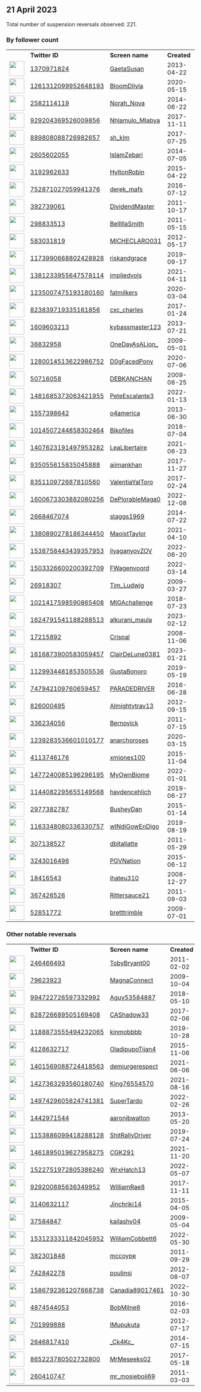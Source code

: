 
## 21 April 2023
Total number of suspension reversals observed: 221.

### By follower count
<table><tr><th></th><th align="left">Twitter ID</th><th align="left">Screen name</th>
<th align="left">Created</th><th align="left">Status</th><th align="left">Suspended</th><th align="left">Followers</th>
<tr><td><a href="https://pbs.twimg.com/profile_images/1649881291129606145/ipyAgBdc_normal.jpg"><img src="https://pbs.twimg.com/profile_images/1649881291129606145/ipyAgBdc_normal.jpg" width="40px" height="40px" align="center"/></a></td><td><a href="https://twitter.com/intent/user?user_id=1370971824">1370971824</a></td><td><a href="https://twitter.com/GaetaSusan">GaetaSusan</a></td><td>2013-04-22</td><td align="center"></td><td></td><td>147905</td></tr>
<tr><td><a href="https://pbs.twimg.com/profile_images/1651572484477714434/Z6itqX36_normal.jpg"><img src="https://pbs.twimg.com/profile_images/1651572484477714434/Z6itqX36_normal.jpg" width="40px" height="40px" align="center"/></a></td><td><a href="https://twitter.com/intent/user?user_id=1261312099952648193">1261312099952648193</a></td><td><a href="https://twitter.com/BloomDilyla">BloomDilyla</a></td><td>2020-05-15</td><td align="center"></td><td>2022-09-25</td><td>134005</td></tr>
<tr><td><a href="https://pbs.twimg.com/profile_images/1649056863911137280/CigkPkIc_normal.jpg"><img src="https://pbs.twimg.com/profile_images/1649056863911137280/CigkPkIc_normal.jpg" width="40px" height="40px" align="center"/></a></td><td><a href="https://twitter.com/intent/user?user_id=2582114119">2582114119</a></td><td><a href="https://twitter.com/Norah_Nova">Norah_Nova</a></td><td>2014-06-22</td><td align="center"></td><td>2022-09-16</td><td>38022</td></tr>
<tr><td><a href="https://pbs.twimg.com/profile_images/1309770018469617664/s92zwH-4_normal.jpg"><img src="https://pbs.twimg.com/profile_images/1309770018469617664/s92zwH-4_normal.jpg" width="40px" height="40px" align="center"/></a></td><td><a href="https://twitter.com/intent/user?user_id=929204369526009856">929204369526009856</a></td><td><a href="https://twitter.com/Nhlamulo_Mlabya">Nhlamulo_Mlabya</a></td><td>2017-11-11</td><td align="center"></td><td>2023-04-09</td><td>36515</td></tr>
<tr><td><a href="https://pbs.twimg.com/profile_images/1542804381573201920/z1OCKtpo_normal.jpg"><img src="https://pbs.twimg.com/profile_images/1542804381573201920/z1OCKtpo_normal.jpg" width="40px" height="40px" align="center"/></a></td><td><a href="https://twitter.com/intent/user?user_id=889808088726982657">889808088726982657</a></td><td><a href="https://twitter.com/sh_klm">sh_klm</a></td><td>2017-07-25</td><td align="center"></td><td>2023-03-31</td><td>36308</td></tr>
<tr><td><a href="https://pbs.twimg.com/profile_images/1652356569776914436/W1TuFLnP_normal.jpg"><img src="https://pbs.twimg.com/profile_images/1652356569776914436/W1TuFLnP_normal.jpg" width="40px" height="40px" align="center"/></a></td><td><a href="https://twitter.com/intent/user?user_id=2605602055">2605602055</a></td><td><a href="https://twitter.com/IslamZebari">IslamZebari</a></td><td>2014-07-05</td><td align="center"></td><td></td><td>27049</td></tr>
<tr><td><a href="https://pbs.twimg.com/profile_images/1657476968743305216/qZMoEaqR_normal.jpg"><img src="https://pbs.twimg.com/profile_images/1657476968743305216/qZMoEaqR_normal.jpg" width="40px" height="40px" align="center"/></a></td><td><a href="https://twitter.com/intent/user?user_id=3192962633">3192962633</a></td><td><a href="https://twitter.com/HyltonRobin">HyltonRobin</a></td><td>2015-04-22</td><td align="center"></td><td></td><td>26961</td></tr>
<tr><td><a href="https://pbs.twimg.com/profile_images/1649276579640487936/sGb8FQ0s_normal.jpg"><img src="https://pbs.twimg.com/profile_images/1649276579640487936/sGb8FQ0s_normal.jpg" width="40px" height="40px" align="center"/></a></td><td><a href="https://twitter.com/intent/user?user_id=752871027059941376">752871027059941376</a></td><td><a href="https://twitter.com/derek_mafs">derek_mafs</a></td><td>2016-07-12</td><td align="center"></td><td></td><td>24434</td></tr>
<tr><td><a href="https://pbs.twimg.com/profile_images/2869400899/8678222d0972efaa50ba282403d38ffd_normal.jpeg"><img src="https://pbs.twimg.com/profile_images/2869400899/8678222d0972efaa50ba282403d38ffd_normal.jpeg" width="40px" height="40px" align="center"/></a></td><td><a href="https://twitter.com/intent/user?user_id=392739061">392739061</a></td><td><a href="https://twitter.com/DividendMaster">DividendMaster</a></td><td>2011-10-17</td><td align="center"></td><td></td><td>13794</td></tr>
<tr><td><a href="https://pbs.twimg.com/profile_images/1662579730728583168/54Vp-osP_normal.jpg"><img src="https://pbs.twimg.com/profile_images/1662579730728583168/54Vp-osP_normal.jpg" width="40px" height="40px" align="center"/></a></td><td><a href="https://twitter.com/intent/user?user_id=298833513">298833513</a></td><td><a href="https://twitter.com/BelllllaSmith">BelllllaSmith</a></td><td>2011-05-15</td><td align="center"></td><td>2023-04-17</td><td>11496</td></tr>
<tr><td><a href="https://pbs.twimg.com/profile_images/1646672129591484418/4cbOQ8pw_normal.jpg"><img src="https://pbs.twimg.com/profile_images/1646672129591484418/4cbOQ8pw_normal.jpg" width="40px" height="40px" align="center"/></a></td><td><a href="https://twitter.com/intent/user?user_id=583031819">583031819</a></td><td><a href="https://twitter.com/MICHECLARO031">MICHECLARO031</a></td><td>2012-05-17</td><td align="center"></td><td></td><td>9546</td></tr>
<tr><td><a href="https://pbs.twimg.com/profile_images/1532101070700306435/ikiRbEiV_normal.jpg"><img src="https://pbs.twimg.com/profile_images/1532101070700306435/ikiRbEiV_normal.jpg" width="40px" height="40px" align="center"/></a></td><td><a href="https://twitter.com/intent/user?user_id=1173990668802428928">1173990668802428928</a></td><td><a href="https://twitter.com/riskandgrace">riskandgrace</a></td><td>2019-09-17</td><td align="center"></td><td>2023-04-07</td><td>8283</td></tr>
<tr><td><a href="https://pbs.twimg.com/profile_images/1661699852055764993/SgqDc9ZK_normal.jpg"><img src="https://pbs.twimg.com/profile_images/1661699852055764993/SgqDc9ZK_normal.jpg" width="40px" height="40px" align="center"/></a></td><td><a href="https://twitter.com/intent/user?user_id=1381233955647578114">1381233955647578114</a></td><td><a href="https://twitter.com/impliedvols">impliedvols</a></td><td>2021-04-11</td><td align="center"></td><td>2023-04-12</td><td>8210</td></tr>
<tr><td><a href="https://pbs.twimg.com/profile_images/1648940608927432704/5zC7mznK_normal.jpg"><img src="https://pbs.twimg.com/profile_images/1648940608927432704/5zC7mznK_normal.jpg" width="40px" height="40px" align="center"/></a></td><td><a href="https://twitter.com/intent/user?user_id=1235007475193180160">1235007475193180160</a></td><td><a href="https://twitter.com/fatmilkers">fatmilkers</a></td><td>2020-03-04</td><td align="center"></td><td></td><td>7532</td></tr>
<tr><td><a href="https://pbs.twimg.com/profile_images/1652969680846602240/MpjQGlmy_normal.jpg"><img src="https://pbs.twimg.com/profile_images/1652969680846602240/MpjQGlmy_normal.jpg" width="40px" height="40px" align="center"/></a></td><td><a href="https://twitter.com/intent/user?user_id=823839719335161856">823839719335161856</a></td><td><a href="https://twitter.com/cxc_charles">cxc_charles</a></td><td>2017-01-24</td><td align="center"></td><td>2022-07-22</td><td>6267</td></tr>
<tr><td><a href="https://pbs.twimg.com/profile_images/1199526318121074688/Ew39-5lG_normal.jpg"><img src="https://pbs.twimg.com/profile_images/1199526318121074688/Ew39-5lG_normal.jpg" width="40px" height="40px" align="center"/></a></td><td><a href="https://twitter.com/intent/user?user_id=1609603213">1609603213</a></td><td><a href="https://twitter.com/kybassmaster123">kybassmaster123</a></td><td>2013-07-21</td><td align="center"></td><td>2022-10-29</td><td>6184</td></tr>
<tr><td><a href="https://pbs.twimg.com/profile_images/1168629662974709765/AWoLvebT_normal.jpg"><img src="https://pbs.twimg.com/profile_images/1168629662974709765/AWoLvebT_normal.jpg" width="40px" height="40px" align="center"/></a></td><td><a href="https://twitter.com/intent/user?user_id=36832958">36832958</a></td><td><a href="https://twitter.com/OneDayAsALion_">OneDayAsALion_</a></td><td>2009-05-01</td><td align="center"></td><td></td><td>5837</td></tr>
<tr><td><a href="https://pbs.twimg.com/profile_images/1661237892616712195/jrzgJ8j1_normal.jpg"><img src="https://pbs.twimg.com/profile_images/1661237892616712195/jrzgJ8j1_normal.jpg" width="40px" height="40px" align="center"/></a></td><td><a href="https://twitter.com/intent/user?user_id=1280014513622986752">1280014513622986752</a></td><td><a href="https://twitter.com/D0gFacedPony">D0gFacedPony</a></td><td>2020-07-06</td><td align="center"></td><td></td><td>5144</td></tr>
<tr><td><a href="https://pbs.twimg.com/profile_images/1648819772640079873/3dsTgJrX_normal.jpg"><img src="https://pbs.twimg.com/profile_images/1648819772640079873/3dsTgJrX_normal.jpg" width="40px" height="40px" align="center"/></a></td><td><a href="https://twitter.com/intent/user?user_id=50716058">50716058</a></td><td><a href="https://twitter.com/DEBKANCHAN">DEBKANCHAN</a></td><td>2009-06-25</td><td align="center"></td><td></td><td>4946</td></tr>
<tr><td><a href="https://pbs.twimg.com/profile_images/1491854956038656006/tRPtRJOi_normal.jpg"><img src="https://pbs.twimg.com/profile_images/1491854956038656006/tRPtRJOi_normal.jpg" width="40px" height="40px" align="center"/></a></td><td><a href="https://twitter.com/intent/user?user_id=1481685373063421955">1481685373063421955</a></td><td><a href="https://twitter.com/PeteEscalante3">PeteEscalante3</a></td><td>2022-01-13</td><td align="center"></td><td>2023-04-12</td><td>4206</td></tr>
<tr><td><a href="https://pbs.twimg.com/profile_images/378800000066823720/ecf024911fd9071ba381169e5989549c_normal.jpeg"><img src="https://pbs.twimg.com/profile_images/378800000066823720/ecf024911fd9071ba381169e5989549c_normal.jpeg" width="40px" height="40px" align="center"/></a></td><td><a href="https://twitter.com/intent/user?user_id=1557398642">1557398642</a></td><td><a href="https://twitter.com/o4america">o4america</a></td><td>2013-06-30</td><td align="center"></td><td></td><td>4114</td></tr>
<tr><td><a href="https://pbs.twimg.com/profile_images/1031572213856645121/StTusBNp_normal.jpg"><img src="https://pbs.twimg.com/profile_images/1031572213856645121/StTusBNp_normal.jpg" width="40px" height="40px" align="center"/></a></td><td><a href="https://twitter.com/intent/user?user_id=1014507244858302464">1014507244858302464</a></td><td><a href="https://twitter.com/Bikofiles">Bikofiles</a></td><td>2018-07-04</td><td align="center"></td><td>2022-08-17</td><td>4032</td></tr>
<tr><td><a href="https://pbs.twimg.com/profile_images/1663801716569960448/sCsHD5KN_normal.jpg"><img src="https://pbs.twimg.com/profile_images/1663801716569960448/sCsHD5KN_normal.jpg" width="40px" height="40px" align="center"/></a></td><td><a href="https://twitter.com/intent/user?user_id=1407623191497953282">1407623191497953282</a></td><td><a href="https://twitter.com/LeaLibertaire">LeaLibertaire</a></td><td>2021-06-23</td><td align="center"></td><td>2023-01-01</td><td>3464</td></tr>
<tr><td><a href="https://pbs.twimg.com/profile_images/1660089490428370952/eUY49jGd_normal.jpg"><img src="https://pbs.twimg.com/profile_images/1660089490428370952/eUY49jGd_normal.jpg" width="40px" height="40px" align="center"/></a></td><td><a href="https://twitter.com/intent/user?user_id=935055615835045888">935055615835045888</a></td><td><a href="https://twitter.com/aiimankhan">aiimankhan</a></td><td>2017-11-27</td><td align="center"></td><td>2023-03-25</td><td>3447</td></tr>
<tr><td><a href="https://pbs.twimg.com/profile_images/835127205306978304/Ax2FzG1c_normal.jpg"><img src="https://pbs.twimg.com/profile_images/835127205306978304/Ax2FzG1c_normal.jpg" width="40px" height="40px" align="center"/></a></td><td><a href="https://twitter.com/intent/user?user_id=835110972687810560">835110972687810560</a></td><td><a href="https://twitter.com/ValentiaYalToro">ValentiaYalToro</a></td><td>2017-02-24</td><td align="center"></td><td>2023-04-06</td><td>3333</td></tr>
<tr><td><a href="https://pbs.twimg.com/profile_images/1600673510363471874/etwzc_GY_normal.jpg"><img src="https://pbs.twimg.com/profile_images/1600673510363471874/etwzc_GY_normal.jpg" width="40px" height="40px" align="center"/></a></td><td><a href="https://twitter.com/intent/user?user_id=1600673303882080256">1600673303882080256</a></td><td><a href="https://twitter.com/DePlorableMaga0">DePlorableMaga0</a></td><td>2022-12-08</td><td align="center"></td><td>2023-04-15</td><td>3297</td></tr>
<tr><td><a href="https://pbs.twimg.com/profile_images/1651477996598071296/yZkggQPQ_normal.jpg"><img src="https://pbs.twimg.com/profile_images/1651477996598071296/yZkggQPQ_normal.jpg" width="40px" height="40px" align="center"/></a></td><td><a href="https://twitter.com/intent/user?user_id=2668467074">2668467074</a></td><td><a href="https://twitter.com/staggs1969">staggs1969</a></td><td>2014-07-22</td><td align="center"></td><td></td><td>2687</td></tr>
<tr><td><a href="https://pbs.twimg.com/profile_images/1647675349197627395/naoD7TTk_normal.jpg"><img src="https://pbs.twimg.com/profile_images/1647675349197627395/naoD7TTk_normal.jpg" width="40px" height="40px" align="center"/></a></td><td><a href="https://twitter.com/intent/user?user_id=1380890278186344450">1380890278186344450</a></td><td><a href="https://twitter.com/MaoistTaylor">MaoistTaylor</a></td><td>2021-04-10</td><td align="center"></td><td>2022-06-07</td><td>2492</td></tr>
<tr><td><a href="https://pbs.twimg.com/profile_images/1656190988589711366/wCyJ3vkD_normal.jpg"><img src="https://pbs.twimg.com/profile_images/1656190988589711366/wCyJ3vkD_normal.jpg" width="40px" height="40px" align="center"/></a></td><td><a href="https://twitter.com/intent/user?user_id=1538758443439357953">1538758443439357953</a></td><td><a href="https://twitter.com/ilyaganyovZOV">ilyaganyovZOV</a></td><td>2022-06-20</td><td align="center">🔒</td><td>2023-02-11</td><td>2474</td></tr>
<tr><td><a href="https://pbs.twimg.com/profile_images/1649071867632791559/uXULHDG6_normal.jpg"><img src="https://pbs.twimg.com/profile_images/1649071867632791559/uXULHDG6_normal.jpg" width="40px" height="40px" align="center"/></a></td><td><a href="https://twitter.com/intent/user?user_id=1503326600200392709">1503326600200392709</a></td><td><a href="https://twitter.com/FWagenvoord">FWagenvoord</a></td><td>2022-03-14</td><td align="center"></td><td>2023-01-19</td><td>2415</td></tr>
<tr><td><a href="https://pbs.twimg.com/profile_images/1661564254208622597/vEpr-XZq_normal.jpg"><img src="https://pbs.twimg.com/profile_images/1661564254208622597/vEpr-XZq_normal.jpg" width="40px" height="40px" align="center"/></a></td><td><a href="https://twitter.com/intent/user?user_id=26918307">26918307</a></td><td><a href="https://twitter.com/Tim_Ludwig">Tim_Ludwig</a></td><td>2009-03-27</td><td align="center"></td><td>2022-02-13</td><td>2001</td></tr>
<tr><td><a href="https://pbs.twimg.com/profile_images/1546091705534914560/nNhzghtJ_normal.jpg"><img src="https://pbs.twimg.com/profile_images/1546091705534914560/nNhzghtJ_normal.jpg" width="40px" height="40px" align="center"/></a></td><td><a href="https://twitter.com/intent/user?user_id=1021417598590865408">1021417598590865408</a></td><td><a href="https://twitter.com/MIGAchallenge">MIGAchallenge</a></td><td>2018-07-23</td><td align="center"></td><td>2022-08-08</td><td>1994</td></tr>
<tr><td><a href="https://pbs.twimg.com/profile_images/1655774586175356928/Hd5y9j2n_normal.jpg"><img src="https://pbs.twimg.com/profile_images/1655774586175356928/Hd5y9j2n_normal.jpg" width="40px" height="40px" align="center"/></a></td><td><a href="https://twitter.com/intent/user?user_id=1624791541188288513">1624791541188288513</a></td><td><a href="https://twitter.com/alkurani_maula">alkurani_maula</a></td><td>2023-02-12</td><td align="center"></td><td>2023-03-21</td><td>1921</td></tr>
<tr><td><a href="https://pbs.twimg.com/profile_images/1082177913980637184/TYdgY4xj_normal.jpg"><img src="https://pbs.twimg.com/profile_images/1082177913980637184/TYdgY4xj_normal.jpg" width="40px" height="40px" align="center"/></a></td><td><a href="https://twitter.com/intent/user?user_id=17215892">17215892</a></td><td><a href="https://twitter.com/Crispal">Crispal</a></td><td>2008-11-06</td><td align="center"></td><td></td><td>1862</td></tr>
<tr><td><a href="https://pbs.twimg.com/profile_images/1616887309684674560/1slXtWRB_normal.jpg"><img src="https://pbs.twimg.com/profile_images/1616887309684674560/1slXtWRB_normal.jpg" width="40px" height="40px" align="center"/></a></td><td><a href="https://twitter.com/intent/user?user_id=1616873900583059457">1616873900583059457</a></td><td><a href="https://twitter.com/ClairDeLune0381">ClairDeLune0381</a></td><td>2023-01-21</td><td align="center"></td><td>2023-04-12</td><td>1773</td></tr>
<tr><td><a href="https://pbs.twimg.com/profile_images/1477753924723654658/7NcI31zY_normal.jpg"><img src="https://pbs.twimg.com/profile_images/1477753924723654658/7NcI31zY_normal.jpg" width="40px" height="40px" align="center"/></a></td><td><a href="https://twitter.com/intent/user?user_id=1129934481853505536">1129934481853505536</a></td><td><a href="https://twitter.com/GustaBonoro">GustaBonoro</a></td><td>2019-05-19</td><td align="center"></td><td>2022-07-18</td><td>1728</td></tr>
<tr><td><a href="https://pbs.twimg.com/profile_images/747943493113352192/CJctYLD8_normal.jpg"><img src="https://pbs.twimg.com/profile_images/747943493113352192/CJctYLD8_normal.jpg" width="40px" height="40px" align="center"/></a></td><td><a href="https://twitter.com/intent/user?user_id=747942109760659457">747942109760659457</a></td><td><a href="https://twitter.com/PARADEDRIVER">PARADEDRIVER</a></td><td>2016-06-28</td><td align="center"></td><td>2022-03-27</td><td>1697</td></tr>
<tr><td><a href="https://pbs.twimg.com/profile_images/1649182738237276165/vQ_y5_Ke_normal.jpg"><img src="https://pbs.twimg.com/profile_images/1649182738237276165/vQ_y5_Ke_normal.jpg" width="40px" height="40px" align="center"/></a></td><td><a href="https://twitter.com/intent/user?user_id=826000495">826000495</a></td><td><a href="https://twitter.com/Almightytrav13">Almightytrav13</a></td><td>2012-09-15</td><td align="center"></td><td>2022-09-16</td><td>1587</td></tr>
<tr><td><a href="https://pbs.twimg.com/profile_images/1646105878582444034/LJCuWJPW_normal.jpg"><img src="https://pbs.twimg.com/profile_images/1646105878582444034/LJCuWJPW_normal.jpg" width="40px" height="40px" align="center"/></a></td><td><a href="https://twitter.com/intent/user?user_id=336234056">336234056</a></td><td><a href="https://twitter.com/Bernovick">Bernovick</a></td><td>2011-07-15</td><td align="center"></td><td>2023-03-15</td><td>1545</td></tr>
<tr><td><a href="https://pbs.twimg.com/profile_images/1662401972740431877/GaLuimZX_normal.jpg"><img src="https://pbs.twimg.com/profile_images/1662401972740431877/GaLuimZX_normal.jpg" width="40px" height="40px" align="center"/></a></td><td><a href="https://twitter.com/intent/user?user_id=1239283536601010177">1239283536601010177</a></td><td><a href="https://twitter.com/anarchoroses">anarchoroses</a></td><td>2020-03-15</td><td align="center"></td><td>2022-11-05</td><td>1512</td></tr>
<tr><td><a href="https://pbs.twimg.com/profile_images/1154198347873476609/rBBb1w85_normal.jpg"><img src="https://pbs.twimg.com/profile_images/1154198347873476609/rBBb1w85_normal.jpg" width="40px" height="40px" align="center"/></a></td><td><a href="https://twitter.com/intent/user?user_id=4113746176">4113746176</a></td><td><a href="https://twitter.com/xmjones100">xmjones100</a></td><td>2015-11-04</td><td align="center"></td><td></td><td>1427</td></tr>
<tr><td><a href="https://pbs.twimg.com/profile_images/1485416470272225283/CGDgu166_normal.jpg"><img src="https://pbs.twimg.com/profile_images/1485416470272225283/CGDgu166_normal.jpg" width="40px" height="40px" align="center"/></a></td><td><a href="https://twitter.com/intent/user?user_id=1477240085196296195">1477240085196296195</a></td><td><a href="https://twitter.com/MyOwnBiome">MyOwnBiome</a></td><td>2022-01-01</td><td align="center"></td><td>2022-06-23</td><td>1415</td></tr>
<tr><td><a href="https://pbs.twimg.com/profile_images/1647387591111499781/Op9VslXe_normal.jpg"><img src="https://pbs.twimg.com/profile_images/1647387591111499781/Op9VslXe_normal.jpg" width="40px" height="40px" align="center"/></a></td><td><a href="https://twitter.com/intent/user?user_id=1144082295655149568">1144082295655149568</a></td><td><a href="https://twitter.com/haydencehlich">haydencehlich</a></td><td>2019-06-27</td><td align="center"></td><td>2023-04-09</td><td>1377</td></tr>
<tr><td><a href="https://pbs.twimg.com/profile_images/1649959823763558400/EiEWQZ1q_normal.jpg"><img src="https://pbs.twimg.com/profile_images/1649959823763558400/EiEWQZ1q_normal.jpg" width="40px" height="40px" align="center"/></a></td><td><a href="https://twitter.com/intent/user?user_id=2977382787">2977382787</a></td><td><a href="https://twitter.com/BusheyDan">BusheyDan</a></td><td>2015-01-14</td><td align="center"></td><td></td><td>1327</td></tr>
<tr><td><a href="https://pbs.twimg.com/profile_images/1163354852438659072/hOZ8n2am_normal.jpg"><img src="https://pbs.twimg.com/profile_images/1163354852438659072/hOZ8n2am_normal.jpg" width="40px" height="40px" align="center"/></a></td><td><a href="https://twitter.com/intent/user?user_id=1163348080336330757">1163348080336330757</a></td><td><a href="https://twitter.com/wINdiGowEnDigo">wINdiGowEnDigo</a></td><td>2019-08-19</td><td align="center">🚫</td><td>2023-03-23</td><td>1290</td></tr>
<tr><td><a href="https://pbs.twimg.com/profile_images/1281351988366598144/gjP1YyZR_normal.jpg"><img src="https://pbs.twimg.com/profile_images/1281351988366598144/gjP1YyZR_normal.jpg" width="40px" height="40px" align="center"/></a></td><td><a href="https://twitter.com/intent/user?user_id=307138527">307138527</a></td><td><a href="https://twitter.com/dbltallatte">dbltallatte</a></td><td>2011-05-29</td><td align="center"></td><td>2022-08-29</td><td>1238</td></tr>
<tr><td><a href="https://pbs.twimg.com/profile_images/1298495201418383360/eCcXQblG_normal.jpg"><img src="https://pbs.twimg.com/profile_images/1298495201418383360/eCcXQblG_normal.jpg" width="40px" height="40px" align="center"/></a></td><td><a href="https://twitter.com/intent/user?user_id=3243016496">3243016496</a></td><td><a href="https://twitter.com/PGVNation">PGVNation</a></td><td>2015-06-12</td><td align="center"></td><td></td><td>1187</td></tr>
<tr><td><a href="https://pbs.twimg.com/profile_images/865935637471531010/oXePE7Ie_normal.jpg"><img src="https://pbs.twimg.com/profile_images/865935637471531010/oXePE7Ie_normal.jpg" width="40px" height="40px" align="center"/></a></td><td><a href="https://twitter.com/intent/user?user_id=18416543">18416543</a></td><td><a href="https://twitter.com/ihateu310">ihateu310</a></td><td>2008-12-27</td><td align="center"></td><td></td><td>1154</td></tr>
<tr><td><a href="https://pbs.twimg.com/profile_images/1664876967747891200/qd3ff3Sz_normal.jpg"><img src="https://pbs.twimg.com/profile_images/1664876967747891200/qd3ff3Sz_normal.jpg" width="40px" height="40px" align="center"/></a></td><td><a href="https://twitter.com/intent/user?user_id=367426526">367426526</a></td><td><a href="https://twitter.com/Rittersauce21">Rittersauce21</a></td><td>2011-09-03</td><td align="center"></td><td>2023-04-18</td><td>1151</td></tr>
<tr><td><a href="https://pbs.twimg.com/profile_images/1038450856373440512/vb4EnIlk_normal.jpg"><img src="https://pbs.twimg.com/profile_images/1038450856373440512/vb4EnIlk_normal.jpg" width="40px" height="40px" align="center"/></a></td><td><a href="https://twitter.com/intent/user?user_id=52851772">52851772</a></td><td><a href="https://twitter.com/bretttrimble">bretttrimble</a></td><td>2009-07-01</td><td align="center"></td><td></td><td>1122</td></tr>
</table>

### Other notable reversals
<table><tr><th></th><th align="left">Twitter ID</th><th align="left">Screen name</th>
<th align="left">Created</th><th align="left">Status</th><th align="left">Suspended</th><th align="left">Followers</th>
<tr><td><a href="https://pbs.twimg.com/profile_images/1649445745416626176/EA3cZ9-B_normal.jpg"><img src="https://pbs.twimg.com/profile_images/1649445745416626176/EA3cZ9-B_normal.jpg" width="40px" height="40px" align="center"/></a></td><td><a href="https://twitter.com/intent/user?user_id=246466493">246466493</a></td><td><a href="https://twitter.com/TobyBryant00">TobyBryant00</a></td><td>2011-02-02</td><td align="center"></td><td>2022-12-09</td><td>301</td></tr>
<tr><td><a href="https://pbs.twimg.com/profile_images/731648256434970625/hVgEshj8_normal.jpg"><img src="https://pbs.twimg.com/profile_images/731648256434970625/hVgEshj8_normal.jpg" width="40px" height="40px" align="center"/></a></td><td><a href="https://twitter.com/intent/user?user_id=79623923">79623923</a></td><td><a href="https://twitter.com/MagnaConnect">MagnaConnect</a></td><td>2009-10-04</td><td align="center">🔒</td><td>2023-04-17</td><td>0</td></tr>
<tr><td><a href="https://pbs.twimg.com/profile_images/1593600999054348291/jR1VOekj_normal.jpg"><img src="https://pbs.twimg.com/profile_images/1593600999054348291/jR1VOekj_normal.jpg" width="40px" height="40px" align="center"/></a></td><td><a href="https://twitter.com/intent/user?user_id=994722726597332992">994722726597332992</a></td><td><a href="https://twitter.com/Aguy53584887">Aguy53584887</a></td><td>2018-05-10</td><td align="center"></td><td>2022-12-07</td><td>92</td></tr>
<tr><td><a href="https://pbs.twimg.com/profile_images/830831972507328512/VcExBKtp_normal.jpg"><img src="https://pbs.twimg.com/profile_images/830831972507328512/VcExBKtp_normal.jpg" width="40px" height="40px" align="center"/></a></td><td><a href="https://twitter.com/intent/user?user_id=828726689505169408">828726689505169408</a></td><td><a href="https://twitter.com/CAShadow33">CAShadow33</a></td><td>2017-02-06</td><td align="center"></td><td>2022-12-26</td><td>285</td></tr>
<tr><td><a href="https://pbs.twimg.com/profile_images/1587481870480056323/nmuVqBLM_normal.jpg"><img src="https://pbs.twimg.com/profile_images/1587481870480056323/nmuVqBLM_normal.jpg" width="40px" height="40px" align="center"/></a></td><td><a href="https://twitter.com/intent/user?user_id=1188873555494232065">1188873555494232065</a></td><td><a href="https://twitter.com/kinmobbbb">kinmobbbb</a></td><td>2019-10-28</td><td align="center"></td><td>2022-12-04</td><td>46</td></tr>
<tr><td><a href="https://pbs.twimg.com/profile_images/1531735194746638336/H6aJiDSn_normal.jpg"><img src="https://pbs.twimg.com/profile_images/1531735194746638336/H6aJiDSn_normal.jpg" width="40px" height="40px" align="center"/></a></td><td><a href="https://twitter.com/intent/user?user_id=4128632717">4128632717</a></td><td><a href="https://twitter.com/OladipupoTijan4">OladipupoTijan4</a></td><td>2015-11-06</td><td align="center"></td><td>2023-03-09</td><td>191</td></tr>
<tr><td><a href="https://pbs.twimg.com/profile_images/1649492406973394944/oXVc_GZQ_normal.jpg"><img src="https://pbs.twimg.com/profile_images/1649492406973394944/oXVc_GZQ_normal.jpg" width="40px" height="40px" align="center"/></a></td><td><a href="https://twitter.com/intent/user?user_id=1401569088724418563">1401569088724418563</a></td><td><a href="https://twitter.com/demiurgerespect">demiurgerespect</a></td><td>2021-06-06</td><td align="center"></td><td>2022-04-26</td><td>901</td></tr>
<tr><td><a href="https://pbs.twimg.com/profile_images/1486760956663320582/J5f0oQlf_normal.jpg"><img src="https://pbs.twimg.com/profile_images/1486760956663320582/J5f0oQlf_normal.jpg" width="40px" height="40px" align="center"/></a></td><td><a href="https://twitter.com/intent/user?user_id=1427363293560180740">1427363293560180740</a></td><td><a href="https://twitter.com/King76554570">King76554570</a></td><td>2021-08-16</td><td align="center"></td><td>2022-12-16</td><td>67</td></tr>
<tr><td><a href="https://pbs.twimg.com/profile_images/1538880736534593538/am9tT7QI_normal.jpg"><img src="https://pbs.twimg.com/profile_images/1538880736534593538/am9tT7QI_normal.jpg" width="40px" height="40px" align="center"/></a></td><td><a href="https://twitter.com/intent/user?user_id=1497429605824741381">1497429605824741381</a></td><td><a href="https://twitter.com/SuperTardo">SuperTardo</a></td><td>2022-02-26</td><td align="center"></td><td>2022-08-24</td><td>321</td></tr>
<tr><td><a href="https://pbs.twimg.com/profile_images/1430052684850073604/ORqJHbla_normal.jpg"><img src="https://pbs.twimg.com/profile_images/1430052684850073604/ORqJHbla_normal.jpg" width="40px" height="40px" align="center"/></a></td><td><a href="https://twitter.com/intent/user?user_id=1442971544">1442971544</a></td><td><a href="https://twitter.com/aaronjbwalton">aaronjbwalton</a></td><td>2013-05-20</td><td align="center"></td><td>2023-04-03</td><td>29</td></tr>
<tr><td><a href="https://pbs.twimg.com/profile_images/1497796593503936515/gqpZoHEx_normal.jpg"><img src="https://pbs.twimg.com/profile_images/1497796593503936515/gqpZoHEx_normal.jpg" width="40px" height="40px" align="center"/></a></td><td><a href="https://twitter.com/intent/user?user_id=1153886099418288128">1153886099418288128</a></td><td><a href="https://twitter.com/ShitRallyDriver">ShitRallyDriver</a></td><td>2019-07-24</td><td align="center"></td><td>2022-04-23</td><td>19</td></tr>
<tr><td><a href="https://abs.twimg.com/sticky/default_profile_images/default_profile_normal.png"><img src="https://abs.twimg.com/sticky/default_profile_images/default_profile_normal.png" width="40px" height="40px" align="center"/></a></td><td><a href="https://twitter.com/intent/user?user_id=1461895019627958275">1461895019627958275</a></td><td><a href="https://twitter.com/CGK291">CGK291</a></td><td>2021-11-20</td><td align="center"></td><td>2022-11-17</td><td>215</td></tr>
<tr><td><a href="https://pbs.twimg.com/profile_images/1522752288581996545/Ggxr_87w_normal.jpg"><img src="https://pbs.twimg.com/profile_images/1522752288581996545/Ggxr_87w_normal.jpg" width="40px" height="40px" align="center"/></a></td><td><a href="https://twitter.com/intent/user?user_id=1522751972805386240">1522751972805386240</a></td><td><a href="https://twitter.com/WrxHatch13">WrxHatch13</a></td><td>2022-05-07</td><td align="center"></td><td>2022-12-24</td><td>522</td></tr>
<tr><td><a href="https://abs.twimg.com/sticky/default_profile_images/default_profile_normal.png"><img src="https://abs.twimg.com/sticky/default_profile_images/default_profile_normal.png" width="40px" height="40px" align="center"/></a></td><td><a href="https://twitter.com/intent/user?user_id=929200885636349952">929200885636349952</a></td><td><a href="https://twitter.com/WilliamRae8">WilliamRae8</a></td><td>2017-11-11</td><td align="center"></td><td>2023-03-25</td><td>38</td></tr>
<tr><td><a href="https://pbs.twimg.com/profile_images/1179420453447913472/dYwXtCAS_normal.jpg"><img src="https://pbs.twimg.com/profile_images/1179420453447913472/dYwXtCAS_normal.jpg" width="40px" height="40px" align="center"/></a></td><td><a href="https://twitter.com/intent/user?user_id=3140632117">3140632117</a></td><td><a href="https://twitter.com/Jinchriki14">Jinchriki14</a></td><td>2015-04-05</td><td align="center"></td><td>2023-04-11</td><td>88</td></tr>
<tr><td><a href="https://pbs.twimg.com/profile_images/1642936959894011918/iXSklF5v_normal.jpg"><img src="https://pbs.twimg.com/profile_images/1642936959894011918/iXSklF5v_normal.jpg" width="40px" height="40px" align="center"/></a></td><td><a href="https://twitter.com/intent/user?user_id=37584847">37584847</a></td><td><a href="https://twitter.com/kailashv04">kailashv04</a></td><td>2009-05-04</td><td align="center"></td><td>2023-04-09</td><td>47</td></tr>
<tr><td><a href="https://pbs.twimg.com/profile_images/1537909674464333824/58vHAzTa_normal.jpg"><img src="https://pbs.twimg.com/profile_images/1537909674464333824/58vHAzTa_normal.jpg" width="40px" height="40px" align="center"/></a></td><td><a href="https://twitter.com/intent/user?user_id=1531233311842045952">1531233311842045952</a></td><td><a href="https://twitter.com/WilliamCobbett6">WilliamCobbett6</a></td><td>2022-05-30</td><td align="center"></td><td>2022-08-20</td><td>91</td></tr>
<tr><td><a href="https://pbs.twimg.com/profile_images/1377302560097329158/W-yI5FEf_normal.jpg"><img src="https://pbs.twimg.com/profile_images/1377302560097329158/W-yI5FEf_normal.jpg" width="40px" height="40px" align="center"/></a></td><td><a href="https://twitter.com/intent/user?user_id=382301848">382301848</a></td><td><a href="https://twitter.com/mccoype">mccoype</a></td><td>2011-09-29</td><td align="center"></td><td>2023-03-27</td><td>89</td></tr>
<tr><td><a href="https://pbs.twimg.com/profile_images/1284631187374440449/x5RXnR5J_normal.jpg"><img src="https://pbs.twimg.com/profile_images/1284631187374440449/x5RXnR5J_normal.jpg" width="40px" height="40px" align="center"/></a></td><td><a href="https://twitter.com/intent/user?user_id=742842278">742842278</a></td><td><a href="https://twitter.com/poulinsj">poulinsj</a></td><td>2012-08-07</td><td align="center"></td><td>2023-04-11</td><td>81</td></tr>
<tr><td><a href="https://pbs.twimg.com/profile_images/1660844762537111555/iOUQIKDk_normal.jpg"><img src="https://pbs.twimg.com/profile_images/1660844762537111555/iOUQIKDk_normal.jpg" width="40px" height="40px" align="center"/></a></td><td><a href="https://twitter.com/intent/user?user_id=1586792361207668738">1586792361207668738</a></td><td><a href="https://twitter.com/Canadia89017461">Canadia89017461</a></td><td>2022-10-30</td><td align="center"></td><td>2023-01-20</td><td>0</td></tr>
<tr><td><a href="https://pbs.twimg.com/profile_images/711223711425273856/VIeOqRFQ_normal.jpg"><img src="https://pbs.twimg.com/profile_images/711223711425273856/VIeOqRFQ_normal.jpg" width="40px" height="40px" align="center"/></a></td><td><a href="https://twitter.com/intent/user?user_id=4874544053">4874544053</a></td><td><a href="https://twitter.com/BobMilne8">BobMilne8</a></td><td>2016-02-03</td><td align="center"></td><td>2022-11-30</td><td>220</td></tr>
<tr><td><a href="https://pbs.twimg.com/profile_images/1664382241101815809/3JW3VgMn_normal.jpg"><img src="https://pbs.twimg.com/profile_images/1664382241101815809/3JW3VgMn_normal.jpg" width="40px" height="40px" align="center"/></a></td><td><a href="https://twitter.com/intent/user?user_id=701999888">701999888</a></td><td><a href="https://twitter.com/IMupukuta">IMupukuta</a></td><td>2012-07-17</td><td align="center"></td><td>2023-04-04</td><td>96</td></tr>
<tr><td><a href="https://pbs.twimg.com/profile_images/1415209539821920258/YsGXqvPl_normal.jpg"><img src="https://pbs.twimg.com/profile_images/1415209539821920258/YsGXqvPl_normal.jpg" width="40px" height="40px" align="center"/></a></td><td><a href="https://twitter.com/intent/user?user_id=2646817410">2646817410</a></td><td><a href="https://twitter.com/_Ck4Kc_">_Ck4Kc_</a></td><td>2014-07-15</td><td align="center"></td><td>2023-04-11</td><td>26</td></tr>
<tr><td><a href="https://pbs.twimg.com/profile_images/865335051441123330/-55YJwMD_normal.jpg"><img src="https://pbs.twimg.com/profile_images/865335051441123330/-55YJwMD_normal.jpg" width="40px" height="40px" align="center"/></a></td><td><a href="https://twitter.com/intent/user?user_id=865223780502732800">865223780502732800</a></td><td><a href="https://twitter.com/MrMeseeks02">MrMeseeks02</a></td><td>2017-05-18</td><td align="center"></td><td>2022-09-22</td><td>658</td></tr>
<tr><td><a href="https://pbs.twimg.com/profile_images/378800000205902429/5351e60e1e691352702d88376178a0ef_normal.jpeg"><img src="https://pbs.twimg.com/profile_images/378800000205902429/5351e60e1e691352702d88376178a0ef_normal.jpeg" width="40px" height="40px" align="center"/></a></td><td><a href="https://twitter.com/intent/user?user_id=260410747">260410747</a></td><td><a href="https://twitter.com/mr_mosieboii69">mr_mosieboii69</a></td><td>2011-03-03</td><td align="center">🔒</td><td>2023-04-09</td><td>38</td></tr>
</table>
